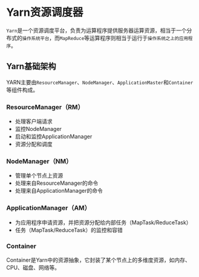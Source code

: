 # Yarn资源调度器
`Yarn`是一个资源调度平台，负责为运算程序提供服务器运算资源，相当于一个分布式的`操作系统平台`，而`MapReduce`等运算程序则相当于运行于`操作系统之上的应用程序`。
## Yarn基础架构
YARN主要由`ResourceManager`、`NodeManager`、`ApplicationMaster`和`Container`等组件构成。
### ResourceManager（RM）
- 处理客户端请求
- 监控NodeManager
- 启动和监控ApplicationManager
- 资源分配和调度
### NodeManager（NM）
- 管理单个节点上资源
- 处理来自ResourceManager的命令
- 处理来自ApplicationManager的命令
### ApplicationManager（AM）
- 为应用程序申请资源，并把资源分配给内部任务（MapTask/ReduceTask）
- 任务（MapTask/ReduceTask）的监控和容错
### Container
Container是Yarn中的资源抽象，它封装了某个节点上的多维度资源，如内存、CPU、磁盘、网络等。
